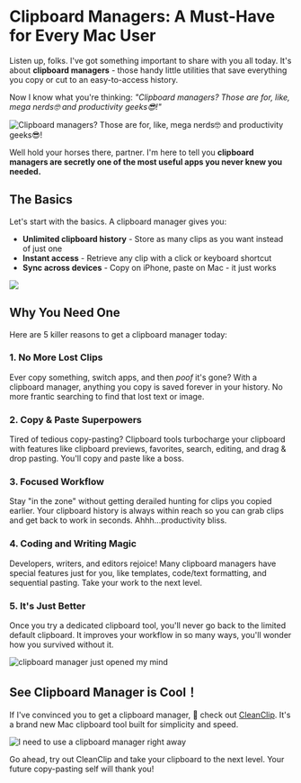 # Clipboard Managers: A Must-Have for Every Mac User

Listen up, folks. I've got something important to share with you all today. It's about **clipboard managers** - those handy little utilities that save everything you copy or cut to an easy-to-access history. 

Now I know what you're thinking: *"Clipboard managers? Those are for, like, mega nerds🤓️ and productivity geeks😎!"* 

![Clipboard managers? Those are for, like, mega nerds🤓️ and productivity geeks😎!](https://media.giphy.com/media/eU2sRBEme4GIM/giphy.gif)

Well hold your horses there, partner. I'm here to tell you **clipboard managers are secretly one of the most useful apps you never knew you needed.**

## The Basics

Let's start with the basics. A clipboard manager gives you:

- **Unlimited clipboard history** - Store as many clips as you want instead of just one
- **Instant access** - Retrieve any clip with a click or keyboard shortcut
- **Sync across devices** - Copy on iPhone, paste on Mac - it just works

![](https://media.giphy.com/media/da75JuW2HHuBNqOHHE/giphy-downsized.gif)

## Why You Need One

Here are 5 killer reasons to get a clipboard manager today:

### 1. No More Lost Clips

Ever copy something, switch apps, and then *poof* it's gone? With a clipboard manager, anything you copy is saved forever in your history. No more frantic searching to find that lost text or image. 

### 2. Copy & Paste Superpowers 

Tired of tedious copy-pasting? Clipboard tools turbocharge your clipboard with features like clipboard previews, favorites, search, editing, and drag & drop pasting. You'll copy and paste like a boss.

### 3. Focused Workflow

Stay "in the zone" without getting derailed hunting for clips you copied earlier. Your clipboard history is always within reach so you can grab clips and get back to work in seconds. Ahhh...productivity bliss.

### 4. Coding and Writing Magic

Developers, writers, and editors rejoice! Many clipboard managers have special features just for you, like templates, code/text formatting, and sequential pasting. Take your work to the next level.

### 5. It's Just Better

Once you try a dedicated clipboard tool, you'll never go back to the limited default clipboard. It improves your workflow in so many ways, you'll wonder how you survived without it.

![clipboard manager just opened my mind](https://media.giphy.com/media/SJX3gbZ2dbaEhU92Pu/giphy.gif)

## See Clipboard Manager is Cool！

If I've convinced you to get a clipboard manager, 🙏 check out [CleanClip](https://cleanclip.cc). It's a brand new Mac clipboard tool built for simplicity and speed.

![I need to use a clipboard manager right away](https://media.giphy.com/media/MXJQinVv3o4NwcaRhA/giphy.gif)

Go ahead, try out CleanClip and take your clipboard to the next level. Your future copy-pasting self will thank you!

